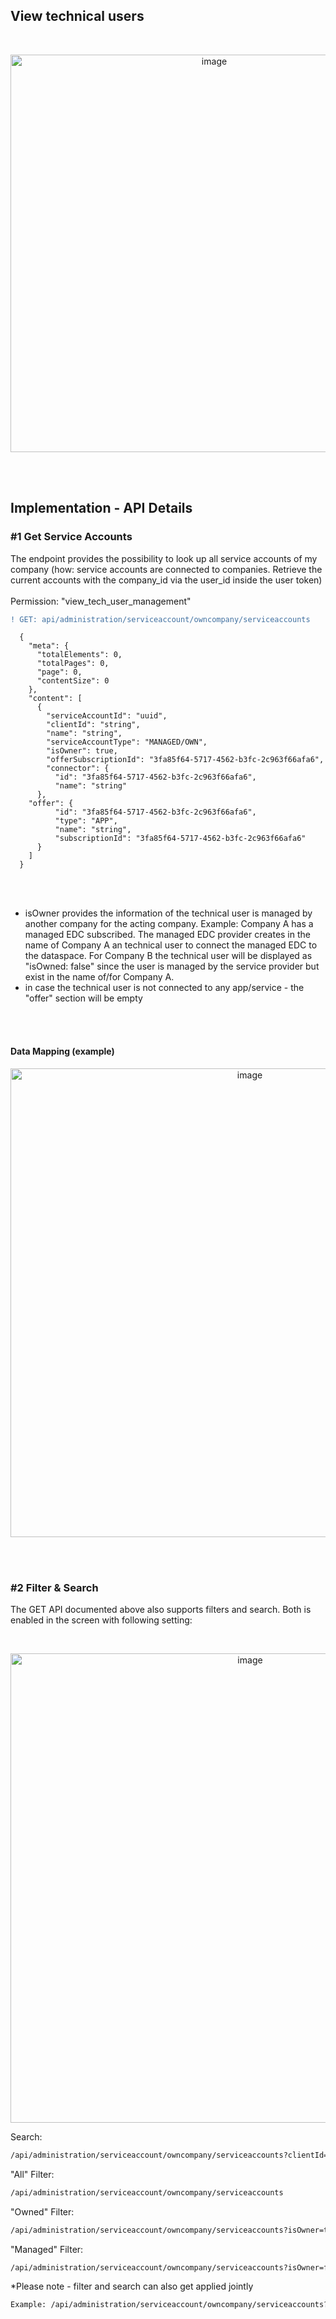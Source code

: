 ## View technical users

<br>

<p align="center">
<img width="636" alt="image" src="https://github.com/catenax-ng/tx-portal-assets/assets/94133633/5cab4d31-3b7b-4754-9702-878e27a2a37d">
</p>

<br>
<br>

## Implementation - API Details

### #1 Get Service Accounts

The endpoint provides the possibility to look up all service accounts of my company (how: service accounts are connected to companies. Retrieve the current accounts with the company_id via the user_id inside the user token)  
<br>
Permission: "view_tech_user_management"

```diff
! GET: api/administration/serviceaccount/owncompany/serviceaccounts
```

      {
        "meta": {
          "totalElements": 0,
          "totalPages": 0,
          "page": 0,
          "contentSize": 0
        },
        "content": [
          {
            "serviceAccountId": "uuid",
            "clientId": "string",
            "name": "string",
            "serviceAccountType": "MANAGED/OWN",
            "isOwner": true,
            "offerSubscriptionId": "3fa85f64-5717-4562-b3fc-2c963f66afa6",
            "connector": {
              "id": "3fa85f64-5717-4562-b3fc-2c963f66afa6",
              "name": "string"
          },
        "offer": {
              "id": "3fa85f64-5717-4562-b3fc-2c963f66afa6",
              "type": "APP",
              "name": "string",
              "subscriptionId": "3fa85f64-5717-4562-b3fc-2c963f66afa6"
          }
        ]
      }

<br>
<br>

- isOwner provides the information of the technical user is managed by another company for the acting company. Example: Company A has a managed EDC subscribed. The managed EDC provider creates in the name of Company A an technical user to connect the managed EDC to the dataspace. For Company B the technical user will be displayed as "isOwned: false" since the user is managed by the service provider but exist in the name of/for Company A.
- in case the technical user is not connected to any app/service - the "offer" section will be empty

<br>
<br>

#### Data Mapping (example)

<p align="center">
<img width="750" alt="image" src="https://github.com/catenax-ng/tx-portal-assets/assets/94133633/34d3a644-422e-4fe2-97c5-fd30861f415e">
</p>

<br>
<br>

### #2 Filter & Search

The GET API documented above also supports filters and search. Both is enabled in the screen with following setting:

<br>

<p align="center">
<img width="751" alt="image" src="https://github.com/catenax-ng/tx-portal-assets/assets/94133633/181f4ede-8a06-4230-bb1e-759c0fad030d">
</p>

Search:

```diff
/api/administration/serviceaccount/owncompany/serviceaccounts?clientId={clientId}
```

"All" Filter:

```diff
/api/administration/serviceaccount/owncompany/serviceaccounts
```

"Owned" Filter:

```diff
/api/administration/serviceaccount/owncompany/serviceaccounts?isOwner=true
```

"Managed" Filter:

```diff
/api/administration/serviceaccount/owncompany/serviceaccounts?isOwner=false
```

\*Please note - filter and search can also get applied jointly

```diff
Example: /api/administration/serviceaccount/owncompany/serviceaccounts?isOwner=true&clientId={clientId}
```

<br>
<br>

